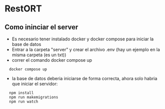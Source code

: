 # RestORT

## Como ininciar el server

  - Es necesario tener instalado docker y docker compose para iniciar la base de datos
  - Entrar a la carpeta "server" y crear el archivo .env (hay un ejemplo en la misma carpeta (es un txt))
  - correr el comando docker compose up
  
  ```
    docker compose up
  ```
  -  la base de datos deberia iniciarse de forma correcta, ahora solo habria que iniciar el servidor: 
  
  ```
    npm install
    npm run makemigrations
    npm run watch
  ```